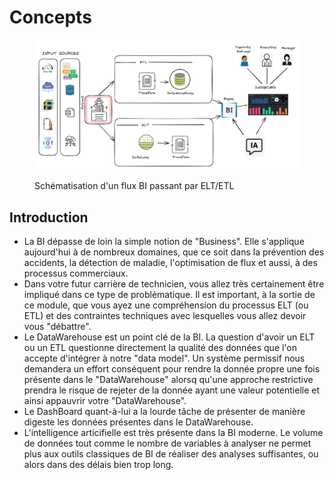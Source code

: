 # Concepts

<figure><img src="../../../.gitbook/assets/image (1).png" alt=""><figcaption><p>Schématisation d'un flux BI passant par ELT/ETL</p></figcaption></figure>

## Introduction

* La BI dépasse de loin la simple notion de "Business". Elle s'applique aujourd'hui à de nombreux domaines, que ce soit dans la prévention des accidents, la détection de maladie, l'optimisation de flux et aussi, à des processus commerciaux.
* Dans votre futur carrière de technicien, vous allez très certainement être impliqué dans ce type de problèmatique. Il est important, à la sortie de ce module, que vous ayez une compréhension du processus ELT (ou ETL) et des contraintes techniques avec lesquelles vous allez devoir vous "débattre".
* Le DataWarehouse est un point clé de la BI. La question d'avoir un ELT ou un ETL questionne directement la qualité des données que l'on accepte d'intégrer à notre "data model". Un système permissif nous demandera un effort conséquent pour rendre la donnée propre une fois présente dans le "DataWarehouse" alorsq qu'une approche restrictive prendra le risque de rejeter de la donnée ayant une valeur potentielle et ainsi appauvrir votre "DataWarehouse".
* Le DashBoard quant-à-lui a la lourde tâche de présenter de manière digeste les données présentes dans le DataWarehouse.
* L'intelligence articifielle est très présente dans la BI moderne. Le volume de données tout comme le nombre de variables à analyser ne permet plus aux outils classiques de BI de réaliser des analyses suffisantes, ou alors dans des délais bien trop long.

